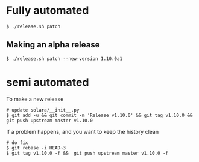 
# Fully automated

    $ ./release.sh patch


## Making an alpha release


    $ ./release.sh patch --new-version 1.10.0a1


# semi automated
To make a new release
```
# update solara/__init__.py
$ git add -u && git commit -m 'Release v1.10.0' && git tag v1.10.0 && git push upstream master v1.10.0
```


If a problem happens, and you want to keep the history clean
```
# do fix
$ git rebase -i HEAD~3
$ git tag v1.10.0 -f &&  git push upstream master v1.10.0 -f
```
